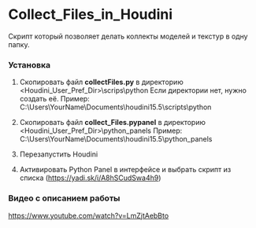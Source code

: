 # Collect_Files_in_Houdini

Скрипт который позволяет делать коллекты моделей и текстур в одну папку.

### Установка ###
1. Скопировать файл **collectFiles.py** в директорию <Houdini_User_Pref_Dir>\scrips\python Если директории нет, нужно создать её.
Пример: C:\Users\YourName\Documents\houdini15.5\scripts\python

2. Скопировать файл **collect_Files.pypanel** в директорию <Houdini_User_Pref_Dir>\python_panels
Пример: C:\Users\YourName\Documents\houdini15.5\python_panels

3. Перезапустить Houdini

4. Активировать Python Panel в интерфейсе и выбрать скрипт из списка (https://yadi.sk/i/A8hSCudSwa4h9)

### Видео с описанием работы ###
https://www.youtube.com/watch?v=LmZjtAebBto
